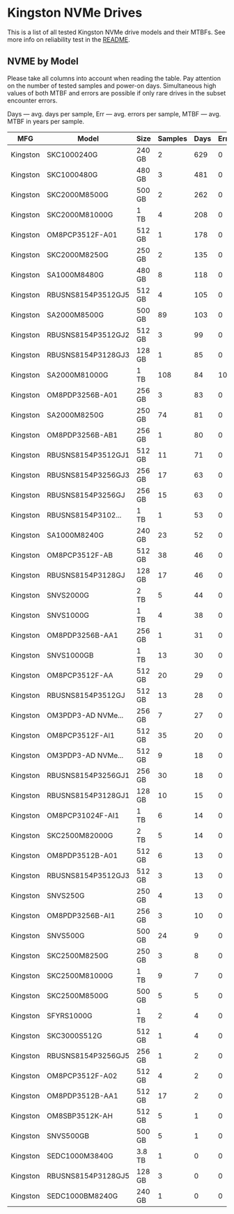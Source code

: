 Kingston NVMe Drives
====================

This is a list of all tested Kingston NVMe drive models and their MTBFs. See more
info on reliability test in the [README](https://github.com/linuxhw/SMART).

NVME by Model
------------

Please take all columns into account when reading the table. Pay attention on the
number of tested samples and power-on days. Simultaneous high values of both MTBF
and errors are possible if only rare drives in the subset encounter errors.

Days — avg. days per sample,
Err  — avg. errors per sample,
MTBF — avg. MTBF in years per sample.

| MFG       | Model              | Size   | Samples | Days  | Err   | MTBF |
|-----------|--------------------|--------|---------|-------|-------|------|
| Kingston  | SKC1000240G        | 240 GB | 2       | 629   | 0     | 1.72   |
| Kingston  | SKC1000480G        | 480 GB | 3       | 481   | 0     | 1.32   |
| Kingston  | SKC2000M8500G      | 500 GB | 2       | 262   | 0     | 0.72   |
| Kingston  | SKC2000M81000G     | 1 TB   | 4       | 208   | 0     | 0.57   |
| Kingston  | OM8PCP3512F-A01    | 512 GB | 1       | 178   | 0     | 0.49   |
| Kingston  | SKC2000M8250G      | 250 GB | 2       | 135   | 0     | 0.37   |
| Kingston  | SA1000M8480G       | 480 GB | 8       | 118   | 0     | 0.32   |
| Kingston  | RBUSNS8154P3512GJ5 | 512 GB | 4       | 105   | 0     | 0.29   |
| Kingston  | SA2000M8500G       | 500 GB | 89      | 103   | 0     | 0.28   |
| Kingston  | RBUSNS8154P3512GJ2 | 512 GB | 3       | 99    | 0     | 0.27   |
| Kingston  | RBUSNS8154P3128GJ3 | 128 GB | 1       | 85    | 0     | 0.23   |
| Kingston  | SA2000M81000G      | 1 TB   | 108     | 84    | 10    | 0.23   |
| Kingston  | OM8PDP3256B-A01    | 256 GB | 3       | 83    | 0     | 0.23   |
| Kingston  | SA2000M8250G       | 250 GB | 74      | 81    | 0     | 0.22   |
| Kingston  | OM8PDP3256B-AB1    | 256 GB | 1       | 80    | 0     | 0.22   |
| Kingston  | RBUSNS8154P3512GJ1 | 512 GB | 11      | 71    | 0     | 0.19   |
| Kingston  | RBUSNS8154P3256GJ3 | 256 GB | 17      | 63    | 0     | 0.18   |
| Kingston  | RBUSNS8154P3256GJ  | 256 GB | 15      | 63    | 0     | 0.17   |
| Kingston  | RBUSNS8154P3102... | 1 TB   | 1       | 53    | 0     | 0.15   |
| Kingston  | SA1000M8240G       | 240 GB | 23      | 52    | 0     | 0.14   |
| Kingston  | OM8PCP3512F-AB     | 512 GB | 38      | 46    | 0     | 0.13   |
| Kingston  | RBUSNS8154P3128GJ  | 128 GB | 17      | 46    | 0     | 0.13   |
| Kingston  | SNVS2000G          | 2 TB   | 5       | 44    | 0     | 0.12   |
| Kingston  | SNVS1000G          | 1 TB   | 4       | 38    | 0     | 0.10   |
| Kingston  | OM8PDP3256B-AA1    | 256 GB | 1       | 31    | 0     | 0.09   |
| Kingston  | SNVS1000GB         | 1 TB   | 13      | 30    | 0     | 0.08   |
| Kingston  | OM8PCP3512F-AA     | 512 GB | 20      | 29    | 0     | 0.08   |
| Kingston  | RBUSNS8154P3512GJ  | 512 GB | 13      | 28    | 0     | 0.08   |
| Kingston  | OM3PDP3-AD NVMe... | 256 GB | 7       | 27    | 0     | 0.07   |
| Kingston  | OM8PCP3512F-AI1    | 512 GB | 35      | 20    | 0     | 0.06   |
| Kingston  | OM3PDP3-AD NVMe... | 512 GB | 9       | 18    | 0     | 0.05   |
| Kingston  | RBUSNS8154P3256GJ1 | 256 GB | 30      | 18    | 0     | 0.05   |
| Kingston  | RBUSNS8154P3128GJ1 | 128 GB | 10      | 15    | 0     | 0.04   |
| Kingston  | OM8PCP31024F-AI1   | 1 TB   | 6       | 14    | 0     | 0.04   |
| Kingston  | SKC2500M82000G     | 2 TB   | 5       | 14    | 0     | 0.04   |
| Kingston  | OM8PDP3512B-A01    | 512 GB | 6       | 13    | 0     | 0.04   |
| Kingston  | RBUSNS8154P3512GJ3 | 512 GB | 3       | 13    | 0     | 0.04   |
| Kingston  | SNVS250G           | 250 GB | 4       | 13    | 0     | 0.04   |
| Kingston  | OM8PDP3256B-AI1    | 256 GB | 3       | 10    | 0     | 0.03   |
| Kingston  | SNVS500G           | 500 GB | 24      | 9     | 0     | 0.03   |
| Kingston  | SKC2500M8250G      | 250 GB | 3       | 8     | 0     | 0.02   |
| Kingston  | SKC2500M81000G     | 1 TB   | 9       | 7     | 0     | 0.02   |
| Kingston  | SKC2500M8500G      | 500 GB | 5       | 5     | 0     | 0.02   |
| Kingston  | SFYRS1000G         | 1 TB   | 2       | 4     | 0     | 0.01   |
| Kingston  | SKC3000S512G       | 512 GB | 1       | 4     | 0     | 0.01   |
| Kingston  | RBUSNS8154P3256GJ5 | 256 GB | 1       | 2     | 0     | 0.01   |
| Kingston  | OM8PCP3512F-A02    | 512 GB | 4       | 2     | 0     | 0.01   |
| Kingston  | OM8PDP3512B-AA1    | 512 GB | 17      | 2     | 0     | 0.01   |
| Kingston  | OM8SBP3512K-AH     | 512 GB | 5       | 1     | 0     | 0.00   |
| Kingston  | SNVS500GB          | 500 GB | 5       | 1     | 0     | 0.00   |
| Kingston  | SEDC1000M3840G     | 3.8 TB | 1       | 0     | 0     | 0.00   |
| Kingston  | RBUSNS8154P3128GJ5 | 128 GB | 3       | 0     | 0     | 0.00   |
| Kingston  | SEDC1000BM8240G    | 240 GB | 1       | 0     | 0     | 0.00   |
